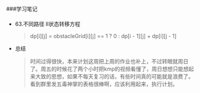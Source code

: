 ###学习笔记

####

- 63.不同路径 II状态转移方程 
    > dp[i][j] = obstacleGrid[i][j] == 1 ? 0 : dp[i - 1][j] + dp[i][j - 1]

- 总结
    > 时间过得很快，本来计划这周把上周的作业也补上，不过转眼就周日了。周五的时候花了两个小时把kmp的视频看懂了，周日想想只能想起来大致的思想，如果不每天复习的话，有些时间真的可能就是浪费了。看到群里发五毒神掌的表格很棒啊，应该利用起来，执行计划。

 